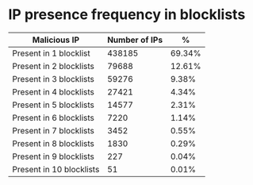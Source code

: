 # IP presence frequency in blocklists
| Malicious IP | Number of IPs | % |
|----|----|----|
| Present in 1 blocklist | 438185 | 69.34% |
| Present in 2 blocklists | 79688 | 12.61% |
| Present in 3 blocklists | 59276 | 9.38% |
| Present in 4 blocklists | 27421 | 4.34% |
| Present in 5 blocklists | 14577 | 2.31% |
| Present in 6 blocklists | 7220 | 1.14% |
| Present in 7 blocklists | 3452 | 0.55% |
| Present in 8 blocklists | 1830 | 0.29% |
| Present in 9 blocklists | 227 | 0.04% |
| Present in 10 blocklists | 51 | 0.01% |
